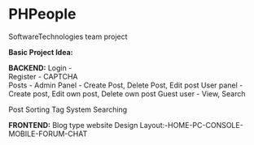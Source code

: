 # PHPeople
SoftwareTechnologies team project

**Basic Project Idea:**  

**BACKEND:**
Login -   
Register - CAPTCHA  
Posts - 
Admin Panel - Create Post, Delete Post, Edit post
User panel - Create post, Edit own post, Delete own post
Guest user - View, Search

Post Sorting
Tag System
Searching

**FRONTEND:**
Blog type website
Design
Layout:-HOME-PC-CONSOLE-MOBILE-FORUM-CHAT
